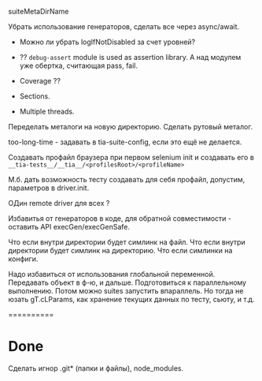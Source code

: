suiteMetaDirName

Убрать использование генераторов, сделать все через async/await.

* Можно ли убрать logIfNotDisabled за счет уровней?

* ?? `debug-assert` module is used as assertion library.
А над модулем уже обертка, считающая pass, fail.

* Coverage ??

* Sections.

* Multiple threads.

Переделать металоги на новую директорию. Сделать рутовый металог.

too-long-time - задавать в tia-suite-config, если это ещё не делается.

Создавать профайл браузера при первом selenium init и создавать его в `__tia-tests__/__tia__/<profilesRoot>/<profileName>`

М.б. дать возможность тесту создавать для себя профайл, допустим, параметров в driver.init.

ОДин remote driver для всех ?

Избавитья от генераторов в коде, для обратной совместимости - оставить API execGen/execGenSafe.

Что если внутри директории будет симлинк на файл.
Что если внутри директории будет симлинк на директорию.
Что если симлинки на конфиги.

Надо избавиться от использования глобальной переменной.
Передавать объект в ф-ю, и дальше. Подготовиться к параллельному выполнению.
Потом можно suites запустить впараллель.
Но тогда не юзать gT.cLParams, как хранение текущих данных по тесту, сьюту, и т.д.


==========

# Done

Сделать игнор .git* (папки и файлы), node_modules.
